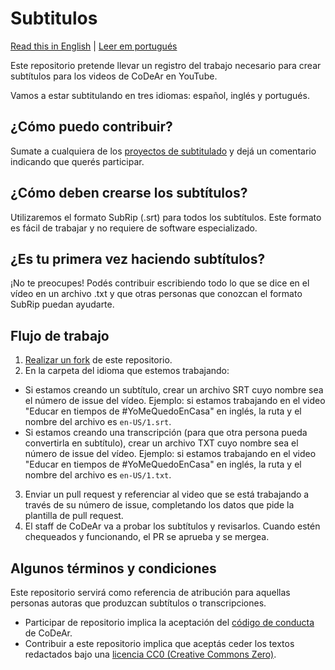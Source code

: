 # Subtitulos

[Read this in English](README.en.md) |  [Leer em portugués](README.pt.md)

Este repositorio pretende llevar un registro del trabajo necesario para crear subtítulos para los videos de CoDeAr en YouTube.

Vamos a estar subtitulando en tres idiomas: español, inglés y portugués.

## ¿Cómo puedo contribuir?

Sumate a cualquiera de los [proyectos de subtitulado](https://github.com/SomosCodear/Subtitulos/issues?q=is%3Aissue+is%3Aopen+label%3A%22control+de+traducci%C3%B3n%22) y dejá un comentario indicando que querés participar.

## ¿Cómo deben crearse los subtítulos?

Utilizaremos el formato SubRip (.srt) para todos los subtítulos. Este formato es fácil de trabajar y no requiere de software especializado.

## ¿Es tu primera vez haciendo subtítulos?

¡No te preocupes! Podés contribuir escribiendo todo lo que se dice en el vídeo en un archivo .txt y que otras personas que conozcan el formato SubRip puedan ayudarte.

## Flujo de trabajo

1) [Realizar un fork](https://github.com/SomosCodear/Subtitulos/fork) de este repositorio.
2) En la carpeta del idioma que estemos trabajando:
 - Si estamos creando un subtítulo, crear un archivo SRT cuyo nombre sea el número de issue del vídeo. Ejemplo: si estamos trabajando en el video "Educar en tiempos de #YoMeQuedoEnCasa" en inglés, la ruta y el nombre del archivo es `en-US/1.srt`.
 - Si estamos creando una transcripción (para que otra persona pueda convertirla en subtítulo), crear un archivo TXT cuyo nombre sea el número de issue del vídeo.  Ejemplo: si estamos trabajando en el video "Educar en tiempos de #YoMeQuedoEnCasa" en inglés, la ruta y el nombre del archivo es `en-US/1.txt`.
3) Enviar un pull request y referenciar al video que se está trabajando a través de su número de issue, completando los datos que pide la plantilla de pull request.
4) El staff de CoDeAr va a probar los subtítulos y revisarlos. Cuando estén chequeados y funcionando, el PR se aprueba y se mergea.

## Algunos términos y condiciones

Este repositorio servirá como referencia de atribución para aquellas personas autoras que produzcan subtítulos o transcripciones.

- Participar de repositorio implica la aceptación del [código de conducta](./CODE_OF_CONDUCT.md) de CoDeAr.
- Contribuir a este repositorio implica que aceptás ceder los textos redactados bajo una [licencia CC0 (Creative Commons Zero)](./LICENSE).
